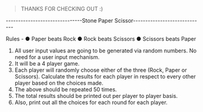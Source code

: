 >THANKS FOR CHECKING OUT :)

-------------------------------Stone Paper Scissor-----------------------------

Rules -
● Paper beats Rock
● Rock beats Scissors
● Scissors beats Paper

1) All user input values are going to be generated via random numbers. No need
   for a user input mechanism.
2) It will be a 4 player game.
3) Each player will randomly choose either of the three (Rock, Paper or
   Scissors). Calculate the results for each player in respect to every other
   player based on the choices made.
4) The above should be repeated 50 times.
5) The total results should be printed out per player to player basis.
6) Also, print out all the choices for each round for each player.